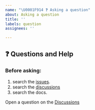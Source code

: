 ```yaml
---
name: "\U0001F914 ❓ Asking a question"
about: Asking a question
title: ''
labels: question
assignees: ''

---
```


## ❓ Questions and Help

### Before asking:
1. search the [issues](https://github.com/asteroid-team/asteroid/issues).
2. search the [discussions](https://github.com/asteroid-team/asteroid/discussions)
3. search the docs.

<!-- If you still can't find what you need: -->

Open a question on the [Discussions](https://github.com/asteroid-team/asteroid/discussions/new)
